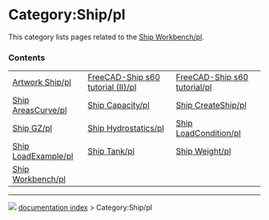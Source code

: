 # Category:Ship/pl
This category lists pages related to the [Ship Workbench/pl](Ship_Workbench/pl.md).

### Contents

|     |     |     |
| --- | --- | --- |
| [Artwork Ship/pl](Artwork_Ship/pl.md) | [FreeCAD-Ship s60 tutorial (II)/pl](FreeCAD-Ship_s60_tutorial_(II)/pl.md) | [FreeCAD-Ship s60 tutorial/pl](FreeCAD-Ship_s60_tutorial/pl.md) |
| [Ship AreasCurve/pl](Ship_AreasCurve/pl.md) | [Ship Capacity/pl](Ship_Capacity/pl.md) | [Ship CreateShip/pl](Ship_CreateShip/pl.md) |
| [Ship GZ/pl](Ship_GZ/pl.md) | [Ship Hydrostatics/pl](Ship_Hydrostatics/pl.md) | [Ship LoadCondition/pl](Ship_LoadCondition/pl.md) |
| [Ship LoadExample/pl](Ship_LoadExample/pl.md) | [Ship Tank/pl](Ship_Tank/pl.md) | [Ship Weight/pl](Ship_Weight/pl.md) |
| [Ship Workbench/pl](Ship_Workbench/pl.md) |



---
![](images/Button_right.svg) [documentation index](../README.md) > Category:Ship/pl
